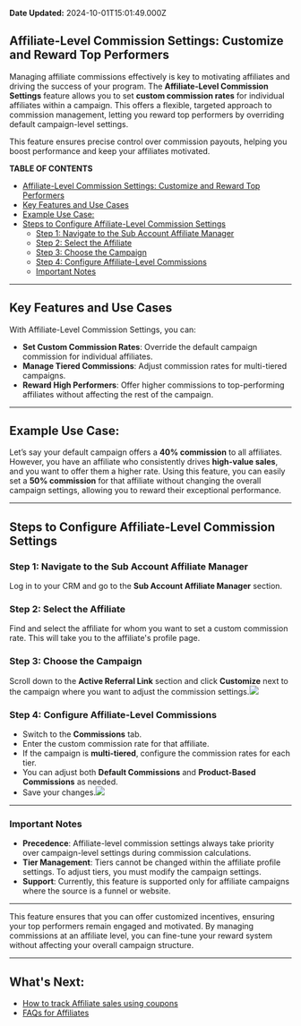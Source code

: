 **Date Updated:** 2024-10-01T15:01:49.000Z

## **Affiliate-Level Commission Settings: Customize and Reward Top Performers**

  
Managing affiliate commissions effectively is key to motivating affiliates and driving the success of your program. The **Affiliate-Level Commission Settings** feature allows you to set **custom commission rates** for individual affiliates within a campaign. This offers a flexible, targeted approach to commission management, letting you reward top performers by overriding default campaign-level settings.

  
This feature ensures precise control over commission payouts, helping you boost performance and keep your affiliates motivated.

  
**TABLE OF CONTENTS**

* [Affiliate-Level Commission Settings: Customize and Reward Top Performers](#Affiliate-Level-Commission-Settings%3A-Customize-and-Reward-Top-Performers)
* [Key Features and Use Cases](#Key-Features-and-Use-Cases)
* [Example Use Case:](#Example-Use-Case%3A)
* [Steps to Configure Affiliate-Level Commission Settings](#Steps-to-Configure-Affiliate-Level-Commission-Settings)  
   * [Step 1: Navigate to the Sub Account Affiliate Manager](#Step-1%3A-Navigate-to-the-Sub-Account-Affiliate-Manager)  
   * [Step 2: Select the Affiliate](#Step-2%3A-Select-the-Affiliate)  
   * [Step 3: Choose the Campaign](#Step-3%3A-Choose-the-Campaign)  
   * [Step 4: Configure Affiliate-Level Commissions](#Step-4%3A-Configure-Affiliate-Level-Commissions)  
   * [Important Notes](#Important-Notes)

---

## **Key Features and Use Cases**

With Affiliate-Level Commission Settings, you can:

* **Set Custom Commission Rates**: Override the default campaign commission for individual affiliates.
* **Manage Tiered Commissions**: Adjust commission rates for multi-tiered campaigns.
* **Reward High Performers**: Offer higher commissions to top-performing affiliates without affecting the rest of the campaign.

---

## **Example Use Case:**

Let’s say your default campaign offers a **40% commission** to all affiliates. However, you have an affiliate who consistently drives **high-value sales**, and you want to offer them a higher rate. Using this feature, you can easily set a **50% commission** for that affiliate without changing the overall campaign settings, allowing you to reward their exceptional performance.

---

  
## **Steps to Configure Affiliate-Level Commission Settings**

### **Step 1: Navigate to the Sub Account Affiliate Manager**

Log in to your CRM and go to the **Sub Account Affiliate Manager** section.  
  
### **Step 2: Select the Affiliate**

Find and select the affiliate for whom you want to set a custom commission rate. This will take you to the affiliate's profile page.  
  
### **Step 3: Choose the Campaign**

Scroll down to the **Active Referral Link** section and click **Customize** next to the campaign where you want to adjust the commission settings.![](https://s3.amazonaws.com/cdn.freshdesk.com/data/helpdesk/attachments/production/155033805612/original/dwdFgJt6PKfmqejzB3ELanBiWRDFlfVjqg.jpeg?1727703780)  
  
### **Step 4: Configure Affiliate-Level Commissions**

* Switch to the **Commissions** tab.
* Enter the custom commission rate for that affiliate.
* If the campaign is **multi-tiered**, configure the commission rates for each tier.
* You can adjust both **Default Commissions** and **Product-Based Commissions** as needed.
* Save your changes.![](https://s3.amazonaws.com/cdn.freshdesk.com/data/helpdesk/attachments/production/155033805611/original/q0WQRAHCQ29X9HOOPm1pRc_sH1SHgYuJ3A.jpeg?1727703780)

---

### **Important Notes**

* **Precedence**: Affiliate-level commission settings always take priority over campaign-level settings during commission calculations.
* **Tier Management**: Tiers cannot be changed within the affiliate profile settings. To adjust tiers, you must modify the campaign settings.
* **Support**: Currently, this feature is supported only for affiliate campaigns where the source is a funnel or website.

---

  
This feature ensures that you can offer customized incentives, ensuring your top performers remain engaged and motivated. By managing commissions at an affiliate level, you can fine-tune your reward system without affecting your overall campaign structure.

---

## **What's Next:**

* [How to track Affiliate sales using coupons](https://help.gohighlevel.com/en/support/solutions/articles/155000003653-how-to-track-affiliate-sales-using-coupons)
* [FAQs for Affiliates](https://help.gohighlevel.com/en/support/solutions/articles/155000003654-faqs-for-affiliates)